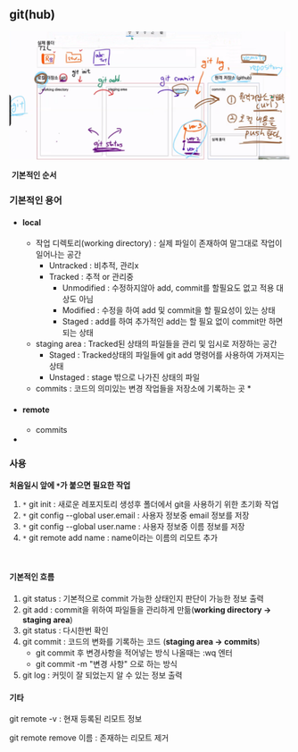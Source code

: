 ## git(hub)



![image-20220113163759901](git.assets/image-20220113163759901.png)

​																																				**기본적인 순서**

### 기본적인 용어

* #### local

  * 작업 디렉토리(working directory) : 실제 파일이 존재하여 말그대로 작업이 일어나는 공간
    * Untracked : 비추적, 관리x
    * Tracked : 추적 or 관리중
      * Unmodified : 수정하지않아 add, commit를 할필요도 없고 적용 대상도 아님
      * Modified : 수정을 하여 add 및 commit을 할 필요성이 있는 상태
      * Staged : add를 하여 추가적인 add는 할 필요 없이 commit만 하면 되는 상태
  * staging area : Tracked된 상태의 파일들을 관리 및 임시로 저장하는 공간
    * Staged : Tracked상태의 파일들에 git add 명령어를 사용하여 가져지는 상태
    * Unstaged : stage 밖으로 나가진 상태의 파일
  * commits : 코드의 의미있는 변경 작업들을 저장소에 기록하는 곳
    * 

* #### remote

  * commits

* 



###  사용



**처음일시 앞에 `*`가 붙으면 필요한 작업**

1. `*` git init : 새로운 레포지토리 생성후 폴더에서 git을 사용하기 위한 초기화 작업
2. `*` git config --global user.email : 사용자 정보중 email 정보를 저장
3. `*` git config --global user.name : 사용자 정보중 이름 정보를 저장
4. `*` git remote add name : name이라는 이름의 리모트 추가

​	

#### 기본적인 흐름

1. git status : 기본적으로 commit 가능한 상태인지 판단이 가능한 정보 출력
2. git add : commit을 위하여 파일들을 관리하게 만듦(**working directory -> staging area**)
3. git status : 다시한번 확인
4. git commit : 코드의 변화를 기록하는 코드 (**staging area -> commits**)
   * git commit 후 변경사항을 적어넣는 방식 나올때는 :wq 엔터
   * git commit -m "변경 사항" 으로 하는 방식
5. git log : 커밋이 잘 되었는지 알 수 있는 정보 출력



#### 기타

git remote -v : 현재 등록된 리모트 정보

git remote remove 이름 : 존재하는 리모트 제거









